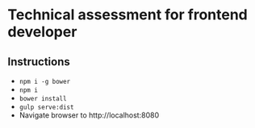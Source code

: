 # Technical assessment for frontend developer

## Instructions
* `npm i -g bower`
* `npm i`
* `bower install`
* `gulp serve:dist`
* Navigate browser to http://localhost:8080